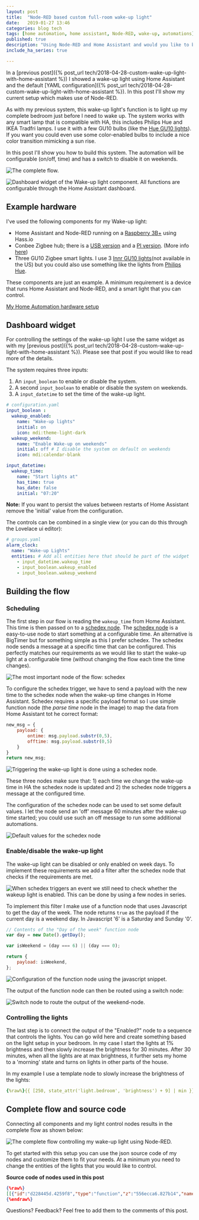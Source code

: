 ```yaml
---
layout: post
title:  "Node-RED based custom full-room wake-up light"
date:   2019-01-27 13:46
categories: blog tech
tags: [home automation, home assistant, Node-RED, wake-up, automations]
published: true
description: "Using Node-RED and Home Assistant and would you like to build a custom full room wake-up light? In this post I show my setup and explain how to build a wake-up light using Node-RED."
include_ha_series: true

---
```


In a [previous post]({% post_url tech/2018-04-28-custom-wake-up-light-with-home-assistant %}) I showed a wake-up light using Home Assistant and the default [YAML configuration]({% post_url tech/2018-04-28-custom-wake-up-light-with-home-assistant %}). In this post I'll show my current setup which makes use of Node-RED.

As with my previous system, this wake-up light's function is to light up my complete bedroom just before I need to wake up. The system works with any smart lamp that is compatible with HA, this includes Philips Hue and IKEA Tradfri lamps. I use it with a few GU10 bulbs (like the <a rel="nofollow" href="https://amzn.to/2W0NouR">Hue GU10 lights</a>). If you want you could even use some color-enabled bulbs to include a nice color transition mimicking a sun rise.

In this post I'll show you how to build this system. The automation will be configurable (on/off, time) and has a switch to disable it on weekends.

![The complete flow.](/assets/images/ha/wake-up-light-full-sequence.png)

![Dashboard widget of the Wake-up light component. All functions are configurable through the Home Assistant dashboard.](/assets/images/ha/ha-wake-up-lights.png)

## Example hardware

I've used the following components for my Wake-up light:

- Home Assistant and Node-RED running on a <a rel="nofollow" href="https://amzn.to/2sKF2Kq">Raspberry 3B+</a> using Hass.io
- Conbee Zigbee hub; there is a <a rel="nofollow" href="https://amzn.to/2Tov8cQ">USB version</a> and a <a rel="nofollow" href="https://amzn.to/2sPKzzm">PI version</a>. (More info [here](https://github.com/dresden-elektronik/deconz-rest-plugin))
- Three GU10 Zigbee smart lights. I use 3 <a rel="nofollow" href="https://amzn.to/2CNPwgy">Innr GU10 lights</a>(not available in the US) but you could also use something like the lights from <a rel="nofollow" href="https://amzn.to/2W0NouR">Philips Hue</a>.

These components are just an example. A minimum requirement is a device that runs Home Assistant and Node-RED, and a smart light that you can control.

<a class="btn btn-info" href="{% post_url /tech/2019-02-04-home-assistant-smart-home-hardware-setup %}">My Home Automation hardware setup</a>

## Dashboard widget

For controlling the settings of the wake-up light I use the same widget as with my [previous post]({% post_url tech/2018-04-28-custom-wake-up-light-with-home-assistant %}). Please see that post if you would like to read more of the details.

The system requires three inputs:

1. An `input_boolean` to enable or disable the system.
2. A second `input_boolean` to enable or disable the system on weekends.
3. A `input_datetime` to set the time of the wake-up light.

```yaml
# configuration.yaml
input_boolean :
  wakeup_enabled:
    name: "Wake-up lights"
    initial: on
    icon: mdi:theme-light-dark
  wakeup_weekend:
    name: "Enable Wake-up on weekends"
    initial: off # I disable the system on default on weekends
    icon: mdi:calendar-blank

input_datetime:
  wakeup_time:
    name: "Start lights at"
    has_time: true
    has_date: false
    initial: "07:20"
```

**Note:** If you want to persist the values between restarts of Home Assistant remove the 'initial' value from the configuration.

The controls can be combined in a single view (or you can do this through the Lovelace ui editor):

```yaml
# groups.yaml
alarm_clock:
  name: "Wake-up Lights"
  entities: # Add all entities here that should be part of the widget
    - input_datetime.wakeup_time
    - input_boolean.wakeup_enabled
    - input_boolean.wakeup_weekend
```


## Building the flow

### Scheduling

The first step in our flow is reading the `wakeup_time` from Home Assistant. This time is then passed on to a [schedex node](https://www.npmjs.com/package/node-red-contrib-schedex). The [schedex node](https://www.npmjs.com/package/node-red-contrib-schedex) is a easy-to-use node to start something at a configurable time. An alternative is BigTimer but for something simple as this I prefer schedex. The schedex node sends a message at a specific time that can be configured. This perfectly matches our requirements as we would like to start the wake-up light at a configurable time (without changing the flow each time the time changes).

![The most important node of the flow: schedex](/assets/images/ha/schedex-node.png)

To configure the schedex trigger, we have to send a payload with the new time to the schedex node when the wake-up time changes in Home Assistant. Schedex requires a specific payload format so I use simple function node (the *parse time* node in the image) to map the data from Home Assistant tot he correct format:

```js
new_msg = {
    payload: {
        ontime: msg.payload.substr(0,5),
        offtime: msg.payload.substr(0,5)
    }
}
return new_msg;
```

![Triggering the wake-up light is done using a schedex node.](/assets/images/ha/wakeup-time-input.png)

These three nodes make sure that: 1) each time we change the wake-up time in HA the schedex node is updated and 2) the schedex node triggers a message at the configured time.

The configuration of the schedex node can be used to set some default values. I let the node send an 'off' message 60 minutes after the wake-up time started; you could use such an off message to run some additional automations.

![Default values for the schedex node](/assets/images/ha/schedex-node-config-onoff.png)

### Enable/disable the wake-up light

The wake-up light can be disabled or only enabled on week days. To implement these requirements we add a filter after the schedex node that checks if the requirements are met.

![When schedex triggers an event we still need to check whether the wakeup light is enabled. This can be done by using a few nodes in series.](/assets/images/ha/wakeup-control-nodes.png)

To implement this filter I make use of a function node that uses Javascript to get the day of the week. The node returns `true` as the payload if the current day is a weekend day. In Javascript '6' is a Saturday and Sunday '0'.

```js
// Contents of the "Day of the week" function node
var day = new Date().getDay();

var isWeekend = (day === 6) || (day === 0);

return {
    payload: isWeekend,
};
```

![Configuration of the function node using the javascript snippet.](/assets/images/ha/wakeup-day-of-week.png)

The output of the function node can then be routed using a switch node:

![Switch node to route the output of the weekend-node.](/assets/images/ha/wakeup-day-of-week-switch.png)

### Controlling the lights

The last step is to connect the output of the "Enabled?" node to a sequence that controls the lights. You can go wild here and create something based on the light setup in your bedroom. In my case I start the lights at 1% brightness and then slowly increase the brightness for 30 minutes. After 30 minutes, when all the lights are at max brightness, it further sets my home to a 'morning' state and turns on lights in other parts of the house.

In my example I use a template node to slowly increase the brightness of the lights:

```yaml
{%raw%}{{ [250, state_attr('light.bedroom', 'brightness') + 9] | min }}{%endraw%}
```

## Complete flow and source code

Connecting all components and my light control nodes results in the complete flow as shown below:

![The complete flow controlling my wake-up light using Node-RED.](/assets/images/ha/wake-up-light-full-sequence.png)

To get started with this setup you can use the json source code of my nodes and customize them to fit your needs. At a minimum you need to change the entities of the lights that you would like to control.

**Source code of nodes used in this post**
```json
{%raw%}
[[{"id":"d228445d.4259f8","type":"function","z":"556ecca6.827b14","name":"Get day of week","func":"var day = new Date().getDay();\n\nvar isWeekend = (day === 6) || (day === 0); \n\nreturn {\n    payload: isWeekend,\n};","outputs":1,"noerr":0,"x":260,"y":1420,"wires":[["ba532104.74a48"]]},{"id":"ba532104.74a48","type":"switch","z":"556ecca6.827b14","name":"Is it weekend?","property":"payload","propertyType":"msg","rules":[{"t":"true"},{"t":"else"}],"checkall":"true","repair":false,"outputs":2,"x":260,"y":1460,"wires":[["e7a99d1f.bdef"],["e25ce15f.614ee"]]},{"id":"e7a99d1f.bdef","type":"api-current-state","z":"556ecca6.827b14","name":"Enabled on weekends?","server":"161bb087.35566f","halt_if":"off","halt_if_type":"str","halt_if_compare":"is","override_topic":true,"override_payload":true,"override_data":true,"entity_id":"input_boolean.wakeup_weekend","state_type":"str","outputs":2,"x":530,"y":1420,"wires":[["e25ce15f.614ee"],[]]},{"id":"e25ce15f.614ee","type":"api-current-state","z":"556ecca6.827b14","name":"Enabled?","server":"161bb087.35566f","halt_if":"off","halt_if_type":"str","halt_if_compare":"is","override_topic":true,"override_payload":true,"override_data":true,"entity_id":"input_boolean.wakeup_enabled","state_type":"str","outputs":2,"x":480,"y":1460,"wires":[["7db42b.e3de6bd4"],[]]},{"id":"7db42b.e3de6bd4","type":"api-call-service","z":"556ecca6.827b14","name":"1%","server":"161bb087.35566f","service_domain":"light","service":"turn_on","data":"{\"entity_id\":\"light.bedroom\",\"brightness\":1}","render_data":false,"mergecontext":"","output_location":"payload","output_location_type":"msg","x":230,"y":1600,"wires":[["5f30d3cb.1aadac"]]},{"id":"5f30d3cb.1aadac","type":"looptimer","z":"556ecca6.827b14","duration":"1","units":"Minute","maxloops":"30","maxtimeout":"35","maxtimeoutunits":"Minute","name":"","x":300,"y":1640,"wires":[["de710702.9a2d98"],[]]},{"id":"de710702.9a2d98","type":"api-render-template","z":"556ecca6.827b14","name":"Get new light setting","server":"161bb087.35566f","template":"{{ [250, state_attr('light.bedroom', 'brightness') + 9] | min }}","x":360,"y":1680,"wires":[["3df7037a.2f373c"]]},{"id":"3df7037a.2f373c","type":"api-call-service","z":"556ecca6.827b14","name":"Increase light","server":"161bb087.35566f","service_domain":"light","service":"turn_on","data":"{\"entity_id\":\"light.bedroom\",\"brightness\":\"{{ payload }}\"}","render_data":true,"mergecontext":"","output_location":"payload","output_location_type":"msg","x":370,"y":1720,"wires":[[]]},{"id":"df372079.83747","type":"server-state-changed","z":"556ecca6.827b14","name":"Wake up time input","server":"161bb087.35566f","entityidfilter":"input_datetime.wakeup_time","entityidfiltertype":"substring","outputinitially":true,"state_type":"str","haltifstate":"","halt_if_type":"","halt_if_compare":"is","outputs":1,"x":230,"y":1200,"wires":[["47ca214a.cd1c1"]]},{"id":"47ca214a.cd1c1","type":"function","z":"556ecca6.827b14","name":"Parse time","func":"new_msg = {\n    payload: {\n        ontime: msg.payload.substr(0,5),\n        offtime: msg.payload.substr(0,5)\n    }\n}\nreturn new_msg;","outputs":1,"noerr":0,"x":250,"y":1280,"wires":[["cfe7b8ae.660428"]]},{"id":"cfe7b8ae.660428","type":"schedex","z":"556ecca6.827b14","name":"Trigger at time","suspended":false,"lat":"","lon":"","ontime":"7:30","ontopic":"","onpayload":"on","onoffset":0,"onrandomoffset":0,"offtime":"12:00","offtopic":"","offpayload":"off","offoffset":"60","offrandomoffset":0,"mon":true,"tue":true,"wed":true,"thu":true,"fri":true,"sat":true,"sun":true,"x":440,"y":1280,"wires":[["b361dc76.e4a18"]]},{"id":"b361dc76.e4a18","type":"switch","z":"556ecca6.827b14","name":"is on","property":"payload","propertyType":"msg","rules":[{"t":"eq","v":"on","vt":"str"}],"checkall":"true","repair":false,"outputs":1,"x":590,"y":1280,"wires":[["d228445d.4259f8"]]},{"id":"235e234a.7b2aac","type":"comment","z":"556ecca6.827b14","name":"Time setting input","info":"","x":230,"y":1160,"wires":[]},{"id":"b938cf54.1bdd3","type":"comment","z":"556ecca6.827b14","name":"Trigger at the configured time","info":"","x":480,"y":1240,"wires":[]},{"id":"5a93ca40.9dd574","type":"comment","z":"556ecca6.827b14","name":"Check if the wake-up light should be enabled on this day of the week","info":"","x":390,"y":1360,"wires":[]},{"id":"e34ba2ee.19df8","type":"comment","z":"556ecca6.827b14","name":"Run the wake-up sequence","info":"","x":260,"y":1520,"wires":[]},{"id":"161bb087.35566f","type":"server","z":"","name":"Home Assistant"}]
{%endraw%}
```

Questions? Feedback? Feel free to add them to the comments of this post.
